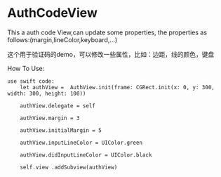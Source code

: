 # AuthCodeView
This a auth code View,can update some properties,
	the properties as follows:(margin,lineColor,keyboard,...) 
	
这个用于验证码的demo，可以修改一些属性，比如：边距，线的颜色，键盘

How To Use:

	use swift code:
		let authView =  AuthView.init(frame: CGRect.init(x: 0, y: 300, width: 300, height: 100))

		authView.delegate = self

		authView.margin = 3

		authView.initialMargin = 5

		authView.inputLineColor = UIColor.green

		authView.didInputLineColor = UIColor.black

		self.view .addSubview(authView)
